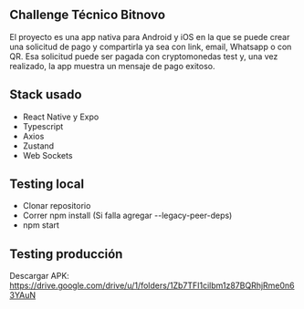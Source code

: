 ## Challenge Técnico Bitnovo
El proyecto es una app nativa para Android y iOS en la que se puede crear una solicitud de pago y compartirla ya sea con link, email, Whatsapp o con QR.
Esa solicitud puede ser pagada con cryptomonedas test y, una vez realizado, la app muestra un mensaje de pago exitoso. 

## Stack usado
- React Native y Expo
- Typescript
- Axios
- Zustand
- Web Sockets

## Testing local
- Clonar repositorio
- Correr npm install (Si falla agregar --legacy-peer-deps)
- npm start

## Testing producción
Descargar APK: https://drive.google.com/drive/u/1/folders/1Zb7TFI1cilbm1z87BQRhjRme0n63YAuN
